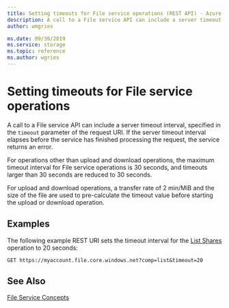 ```yaml
---
title: Setting timeouts for File service operations (REST API) - Azure Storage
description: A call to a File service API can include a server timeout interval, specified in the `timeout` parameter of the request URI. If the server timeout interval elapses before the service has finished processing the request, the service returns an error. 
author: wmgries

ms.date: 09/30/2019
ms.service: storage
ms.topic: reference
ms.author: wgries
---
```


# Setting timeouts for File service operations

A call to a File service API can include a server timeout interval, specified in the `timeout` parameter of the request URI. If the server timeout interval elapses before the service has finished processing the request, the service returns an error.  
  
For operations other than upload and download operations, the maximum timeout interval for File service operations is 30 seconds, and timeouts larger than 30 seconds are reduced to 30 seconds. 

For upload and download operations, a transfer rate of 2 min/MiB and the size of the file are used to pre-calculate the timeout value before starting the upload or download operation.  

## Examples  
The following example REST URI sets the timeout interval for the [List Shares](List-Shares.md) operation to 20 seconds:  
  
```  
GET https://myaccount.file.core.windows.net?comp=list&timeout=20  
```  
  
## See Also  
[File Service Concepts](File-Service-Concepts.md)